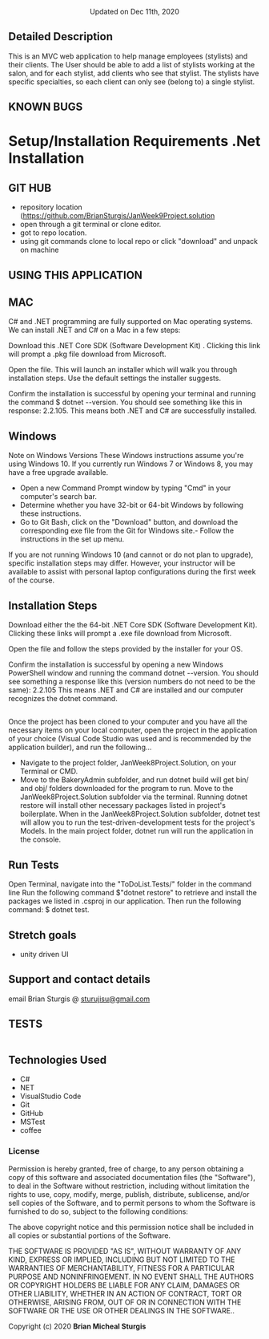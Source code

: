 
<p align="center">Updated on Dec 11th, 2020</p>

## Detailed Description
This is an MVC web application to help manage employees (stylists) and their clients. The User should be able to add a list of stylists working at the salon, and for each stylist, add clients who see that stylist. The stylists have specific specialties, so each client can only see (belong to) a single stylist.

## KNOWN BUGS

# Setup/Installation Requirements .Net Installation

## GIT HUB
- repository location (https://github.com/BrianSturgis/JanWeek9Project.solution
- open through a git terminal or clone editor.
- got to repo location.
- using git commands clone to local repo or click "download" and unpack on machine

## USING THIS APPLICATION
## MAC
C# and .NET programming are fully supported on Mac operating systems. We can install .NET and C# on a Mac in a few steps:

Download this .NET Core SDK (Software Development Kit) . Clicking this link will prompt a .pkg file download from Microsoft.

Open the file. This will launch an installer which will walk you through installation steps. Use the default settings the installer suggests.

Confirm the installation is successful by opening your terminal and running the command $ dotnet --version. You should see something like this in response: 2.2.105. This means both .NET and C# are successfully installed.

## Windows
Note on Windows Versions These Windows instructions assume you're using Windows 10. If you currently run Windows 7 or Windows 8, you may have a free upgrade available.

- Open a new Command Prompt window by typing "Cmd" in your computer's search bar.
- Determine whether you have 32-bit or 64-bit Windows by following these instructions.
- Go to Git Bash, click on the "Download" button, and download the corresponding exe file from the Git for Windows site.- Follow the instructions in the set up menu.

If you are not running Windows 10 (and cannot or do not plan to upgrade), specific installation steps may differ. However, your instructor will be available to assist with personal laptop configurations during the first week of the course.

## Installation Steps
Download either the the 64-bit .NET Core SDK (Software Development Kit). Clicking these links will prompt a .exe file download from Microsoft.

Open the file and follow the steps provided by the installer for your OS.

Confirm the installation is successful by opening a new Windows PowerShell window and running the command dotnet --version. You should see something a response like this (version numbers do not need to be the same): 2.2.105
This means .NET and C# are installed and our computer recognizes the dotnet command.

##
Once the project has been cloned to your computer and you have all the necessary items on your local computer, open the project in the application of your choice (Visual Code Studio was used and is recommended by the application builder), and run the following...

- Navigate to the project folder, JanWeek8Project.Solution, on your Terminal or CMD.
- Move to the BakeryAdmin subfolder, and run dotnet build will get bin/ and obj/ folders downloaded for the program to run.
Move to the JanWeek8Project.Solution subfolder via the terminal. Running dotnet restore will install other necessary packages listed in project's boilerplate.
When in the JanWeek8Project.Solution subfolder, dotnet test will allow you to run the test-driven-development tests for the project's Models.
In the main project folder, dotnet run will run the application in the console.

## Run Tests
Open Terminal, navigate into the "ToDoList.Tests/" folder in the command line
Run the following command $"dotnet restore" to retrieve and install the packages we listed in .csproj in our application.
Then run the following command: $ dotnet test.

## Stretch goals
- unity driven UI


## Support and contact details
email Brian Sturgis @ <sturujisu@gmail.com>


## TESTS
```JS

```

## Technologies Used

* C#
* NET
* VisualStudio Code
* Git
* GitHub
* MSTest
* coffee

### License

Permission is hereby granted, free of charge, to any person obtaining a copy of this software and associated documentation files (the "Software"), to deal in the Software without restriction, including without limitation the rights to use, copy, modify, merge, publish, distribute, sublicense, and/or sell copies of the Software, and to permit persons to whom the Software is furnished to do so, subject to the following conditions:

The above copyright notice and this permission notice shall be included in all copies or substantial portions of the Software.

THE SOFTWARE IS PROVIDED "AS IS", WITHOUT WARRANTY OF ANY KIND, EXPRESS OR IMPLIED, INCLUDING BUT NOT LIMITED TO THE WARRANTIES OF MERCHANTABILITY, FITNESS FOR A PARTICULAR PURPOSE AND NONINFRINGEMENT. IN NO EVENT SHALL THE AUTHORS OR COPYRIGHT HOLDERS BE LIABLE FOR ANY CLAIM, DAMAGES OR OTHER LIABILITY, WHETHER IN AN ACTION OF CONTRACT, TORT OR OTHERWISE, ARISING FROM, OUT OF OR IN CONNECTION WITH THE SOFTWARE OR THE USE OR OTHER DEALINGS IN THE SOFTWARE..



Copyright (c) 2020 **Brian Micheal Sturgis**




```C#






```